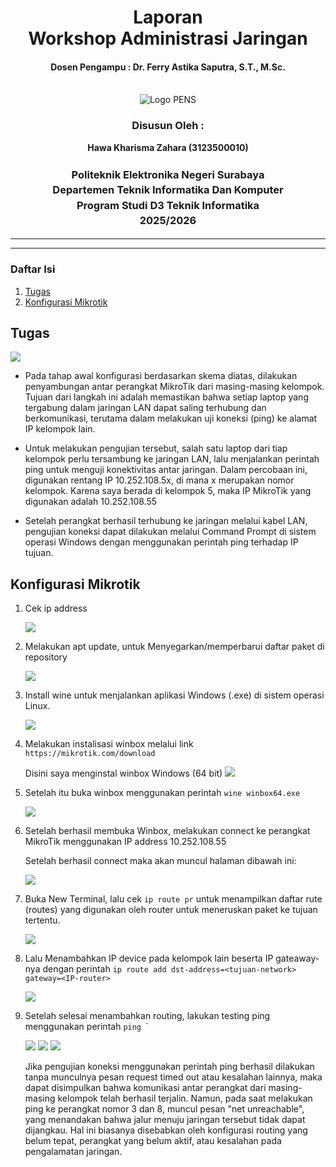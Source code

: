<div align="center">
  <h1 style="text-align: center;font-weight: bold">Laporan<br>Workshop Administrasi Jaringan<br></h1>
  <h4 style="text-align: center;">Dosen Pengampu : Dr. Ferry Astika Saputra, S.T., M.Sc.</h4>
</div>
<br />
<div align="center">
  <img src="https://upload.wikimedia.org/wikipedia/id/4/44/Logo_PENS.png" alt="Logo PENS">
  <h3 style="text-align: center;">Disusun Oleh :</h3>
  <p style="text-align: center;">
    <strong>Hawa Kharisma Zahara (3123500010)</strong>
  </p>
<h3 style="text-align: center;line-height: 1.5">Politeknik Elektronika Negeri Surabaya<br>Departemen Teknik Informatika Dan Komputer<br>Program Studi D3 Teknik Informatika<br>2025/2026</h3>
  <hr>
</div>

-----

### Daftar Isi
1. [Tugas](#tugas) 
2. [Konfigurasi Mikrotik](#konfigurasi-mikrotik) 

## Tugas
<img src="images/tgs.png">

- Pada tahap awal konfigurasi berdasarkan skema  diatas, dilakukan penyambungan antar perangkat MikroTik dari masing-masing kelompok. Tujuan dari langkah ini adalah memastikan bahwa setiap laptop yang tergabung dalam jaringan LAN dapat saling terhubung dan berkomunikasi, terutama dalam melakukan uji koneksi (ping) ke alamat IP kelompok lain.

- Untuk melakukan pengujian tersebut, salah satu laptop dari tiap kelompok perlu tersambung ke jaringan LAN, lalu menjalankan perintah ping untuk menguji konektivitas antar jaringan. Dalam percobaan ini, digunakan rentang IP 10.252.108.5x, di mana x merupakan nomor kelompok. Karena saya berada di kelompok 5, maka IP MikroTik yang digunakan adalah 10.252.108.55

- Setelah perangkat berhasil terhubung ke jaringan melalui kabel LAN, pengujian koneksi dapat dilakukan melalui Command Prompt di sistem operasi Windows dengan menggunakan perintah ping terhadap IP tujuan.  

## Konfigurasi Mikrotik


1. Cek ip address
  
    <img src="images/1.png">

2. Melakukan apt update, untuk Menyegarkan/memperbarui daftar paket di repository
  
    <img src="images/2.jpg">

3. Install wine untuk menjalankan aplikasi Windows (.exe) di sistem operasi Linux.

    <img src="images/3.jpg">

4. Melakukan instalisasi winbox melalui link      `https://mikrotik.com/download` 

    Disini saya menginstal winbox Windows (64 bit)
    <img src="images/0.png">

5. Setelah itu buka winbox menggunakan perintah `wine winbox64.exe`

    <img src="images/4.png">

6. Setelah berhasil membuka Winbox, melakukan connect ke perangkat MikroTik menggunakan IP address 10.252.108.55

    Setelah berhasil connect maka akan muncul halaman dibawah ini:

    <img src="images/5.png">

7. Buka New Terminal, lalu cek `ip route pr` untuk menampilkan daftar rute (routes) yang digunakan oleh router untuk meneruskan paket ke tujuan tertentu.

    <img src="images/6.png">

8. Lalu Menambahkan IP device pada kelompok lain beserta IP gateaway-nya dengan perintah `ip route add dst-address=<tujuan-network> gateway=<IP-router>` 

    <img src="images/7.png">
   

9. Setelah selesai menambahkan routing, lakukan testing ping menggunakan perintah `ping `<IP-dalam-network>`

    <img src="images/8.png">
    <img src="images/9.png">
    <img src="images/10.png">

    Jika pengujian koneksi menggunakan perintah ping berhasil dilakukan tanpa munculnya pesan request timed out atau kesalahan lainnya, maka dapat disimpulkan bahwa komunikasi antar perangkat dari masing-masing kelompok telah berhasil terjalin. Namun, pada saat melakukan ping ke perangkat nomor 3 dan 8, muncul pesan "net unreachable", yang menandakan bahwa jalur menuju jaringan tersebut tidak dapat dijangkau. Hal ini biasanya disebabkan oleh konfigurasi routing yang belum tepat, perangkat yang belum aktif, atau kesalahan pada pengalamatan jaringan.



